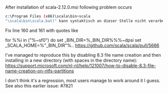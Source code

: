 After installation of scala-2.12.0.msi following problem occurs

```bash
c:\Program Files (x86)\scala\bin>scala
"\scala\bin\scala.bat)" kann syntaktisch an dieser Stelle nicht verarbeitet werden.
```

Fix line 160 and 161 with quotes like

  for %%i in ("%~sf0") do set _BIN_DIR=%_BIN_DIR%%%~dpsi
  set _SCALA_HOME=%"_BIN_DIR"%..
https://github.com/scala/scala/pull/5666

I've managed to reproduce this by disabling 8.3 file name creation and then installing in a new directory (with spaces in the directory name):
https://support.microsoft.com/nl-nl/help/121007/how-to-disable-8.3-file-name-creation-on-ntfs-partitions

I don't think it's a regression, most users manage to work around it I guess.
See also this earlier issue:
#7821
